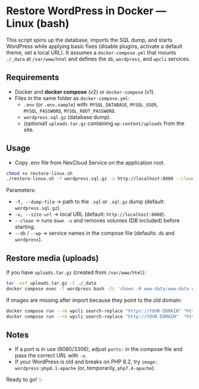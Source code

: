 # Restore WordPress in Docker — Linux (bash)

This script spins up the database, imports the SQL dump, and starts WordPress while applying basic fixes
(disable plugins, activate a default theme, set a local URL). It assumes a `docker-compose.yml` that mounts `./_data` at `/var/www/html`
and defines the `db`, `wordpress`, and `wpcli` services.

## Requirements
- Docker and **docker compose** (v2) or `docker-compose` (v1).
- Files in the same folder as `docker-compose.yml`:
  - `.env` (or `.env.sample`) with: `MYSQL_DATABASE`, `MYSQL_USER`, `MYSQL_PASSWORD`, `MYSQL_ROOT_PASSWORD`.
  - `wordpress.sql.gz` (database dump).
  - *(optional)* `uploads.tar.gz` containing `wp-content/uploads` from the site.

## Usage
- Copy .env file from NexCloud Service on the application root.
```bash
chmod +x restore-linux.sh
./restore-linux.sh -f wordpress.sql.gz -u http://localhost:8080 --clean
```
Parameters:
- `-f, --dump-file` → path to the `.sql` or `.sql.gz` dump (default: `wordpress.sql.gz`).
- `-u, --site-url` → local URL (default: `http://localhost:8080`).
- `--clean` → runs `down -v` and removes volumes (DB included) before starting.
- `--db` / `--wp` → service names in the compose file (defaults: `db` and `wordpress`).

## Restore media (uploads)
If you have `uploads.tar.gz` (created from `/var/www/html`):
```bash
tar -xzf uploads.tar.gz -C ./_data
docker compose exec -T wordpress bash -lc 'chown -R www-data:www-data wp-content/uploads && find wp-content/uploads -type d -exec chmod 755 {} \; && find wp-content/uploads -type f -exec chmod 644 {} \;'
```
If images are missing after import because they point to the old domain:
```bash
docker compose run --rm wpcli search-replace "https://YOUR-DOMAIN" "http://localhost:8080" --all-tables --precise --allow-root
docker compose run --rm wpcli search-replace "http://YOUR-DOMAIN"  "http://localhost:8080" --all-tables --precise --allow-root
```

## Notes
- If a port is in use (8080/3306), adjust `ports:` in the compose file and pass the correct URL with `-u`.
- If your WordPress is old and breaks on PHP 8.2, try `image: wordpress:php8.1-apache` (or, temporarily, `php7.4-apache`).

Ready to go! ✨
